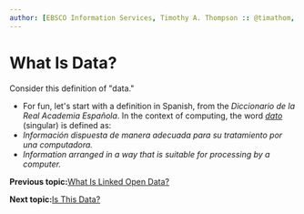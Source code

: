 ```yaml
---
author: [EBSCO Information Services, Timothy A. Thompson :: @timathom, @timathom@indieweb.social, timothy.thompson@yale.edu]
---
```


# What Is Data?

Consider this definition of "data."

-   For fun, let's start with a definition in Spanish, from the *Diccionario de la Real Academia Española*. In the context of computing, the word *[dato](https://dle.rae.es/dato)* \(singular\) is defined as:
-   *Información dispuesta de manera adecuada para su tratamiento por una computadora.*
-   *Information arranged in a way that is suitable for processing by a computer.*

**Previous topic:**[What Is Linked Open Data?](../../day_1/lesson_0/what_is_linked_open_data.md)

**Next topic:**[Is This Data?](../../day_1/lesson_0/is_this_data.md)

